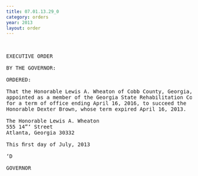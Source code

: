 ```yaml
---
title: 07.01.13.29_0
category: orders
year: 2013
layout: order
---
```


<pre> 

EXECUTIVE ORDER

BY THE GOVERNOR:

ORDERED:

That the Honorable Lewis A. Wheaton of Cobb County, Georgia, is
appointed as a member of the Georgia State Rehabilitation Council,
for a term of office ending April 16, 2016, to succeed the
Honorable Dexter Brown, whose term expired April 16, 2013.

The Honorable Lewis A. Wheaton
555 14”‘ Street
Atlanta, Georgia 30332

This ﬁrst day of July, 2013

‘D

GOVERNOR

</pre>
